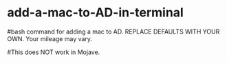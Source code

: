 # add-a-mac-to-AD-in-terminal
#bash command for adding a mac to AD.  REPLACE DEFAULTS WITH YOUR OWN.  Your mileage may vary.

#This does NOT work in Mojave.
